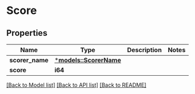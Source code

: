 # Score

## Properties
Name | Type | Description | Notes
------------ | ------------- | ------------- | -------------
**scorer_name** | [***models::ScorerName**](scorerName.md) |  | 
**score** | **i64** |  | 

[[Back to Model list]](../README.md#documentation-for-models) [[Back to API list]](../README.md#documentation-for-api-endpoints) [[Back to README]](../README.md)


